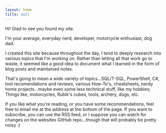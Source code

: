 ```yaml
---
layout: home
title: null
---
```


Hi! Glad to see you found my site.

I'm your average, everyday nerd, developer, motorcycle enthusiast, dog dad.

I created this site because throughout the day, I tend to deeply research into various topics that I'm working on. Rather than letting all that work go to waste, it seemed like a good idea to document what I learned in the form of blog posts and maintained notes.

That's going to mean a wide variety of topics...SQL/T-SQL, PowerShell, C#, tool recomendations and reviews, various How-To's, cheatsheets, nerdy home projects...maybe even some less technical stuff, like my hobbies; Things like, motorcycles, Rubik's cubes, tools, archery, dogs, etc.

If you like what you're reading, or you have some recommendations, feel free to email me at the address at the bottom of the page. If you want to subscribe, you can use the RSS feed, or I suppose you can watch for changes on the websites GitHub repo...though that will probably be pretty noisy :)
